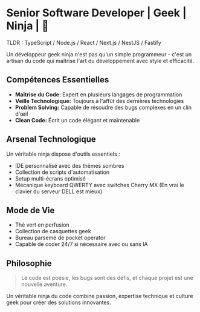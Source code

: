 # Senior Software Developer | Geek | Ninja | 🚀

TLDR : TypeScript / Node.js / React / Next.js / NestJS / Fastify

Un développeur geek ninja n'est pas qu'un simple programmeur - c'est un artisan du code qui maîtrise l'art du développement avec style et efficacité.

## Compétences Essentielles

- **Maîtrise du Code:** Expert en plusieurs langages de programmation
- **Veille Technologique:** Toujours à l'affût des dernières technologies
- **Problem Solving:** Capable de résoudre des bugs complexes en un clin d'œil
- **Clean Code:** Écrit un code élégant et maintenable

## Arsenal Technologique

Un véritable ninja dispose d'outils essentiels :

- IDE personnalisé avec des thèmes sombres
- Collection de scripts d'automatisation
- Setup multi-écrans optimisé
- Mécanique keyboard QWERTY avec switches Cherry MX (En vrai le clavier du serveur DELL est mieux)

## Mode de Vie

- Thé vert en perfusion
- Collection de casquettes geek
- Bureau parsemé de pocket operator
- Capable de coder 24/7 si nécessaire avec ou sans IA

## Philosophie

> Le code est poésie, les bugs sont des défis, et chaque projet est une nouvelle aventure.
> 

Un véritable ninja du code combine passion, expertise technique et culture geek pour créer des solutions innovantes.
